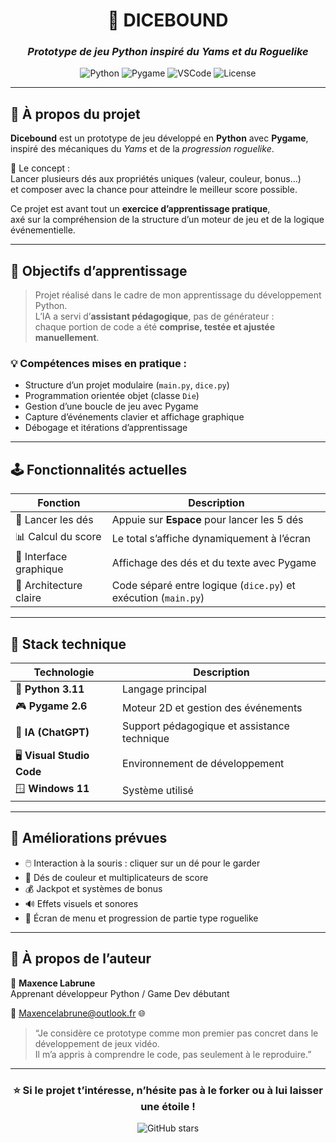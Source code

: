 <!-- ===================================================== -->
<!-- 🎲 DICEBOUND PROTOTYPE - README PRO ET VISUEL -->
<!-- ===================================================== -->

<div align="center">

# 🎲 DICEBOUND
### *Prototype de jeu Python inspiré du Yams et du Roguelike*

![Python](https://img.shields.io/badge/Python-3.11-blue?logo=python)
![Pygame](https://img.shields.io/badge/Pygame-2.6-green?logo=pygame)
![VSCode](https://img.shields.io/badge/Editor-VS%20Code-007ACC?logo=visualstudiocode)
![License](https://img.shields.io/badge/Status-Prototype-yellow)

---

</div>

## 🧩 À propos du projet

**Dicebound** est un prototype de jeu développé en **Python** avec **Pygame**,  
inspiré des mécaniques du *Yams* et de la *progression roguelike*.  

🎯 Le concept :  
Lancer plusieurs dés aux propriétés uniques (valeur, couleur, bonus…)  
et composer avec la chance pour atteindre le meilleur score possible.  

Ce projet est avant tout un **exercice d’apprentissage pratique**,  
axé sur la compréhension de la structure d’un moteur de jeu et de la logique événementielle.

---

## 🧠 Objectifs d’apprentissage

> Projet réalisé dans le cadre de mon apprentissage du développement Python.  
> L’IA a servi d’**assistant pédagogique**, pas de générateur :  
> chaque portion de code a été **comprise, testée et ajustée manuellement**.

### 💡 Compétences mises en pratique :
- Structure d’un projet modulaire (`main.py`, `dice.py`)  
- Programmation orientée objet (classe `Die`)  
- Gestion d’une boucle de jeu avec Pygame  
- Capture d’événements clavier et affichage graphique  
- Débogage et itérations d’apprentissage

---

## 🕹️ Fonctionnalités actuelles

| Fonction | Description |
|-----------|-------------|
| 🎲 Lancer les dés | Appuie sur **Espace** pour lancer les 5 dés |
| 📊 Calcul du score | Le total s’affiche dynamiquement à l’écran |
| 🧱 Interface graphique | Affichage des dés et du texte avec Pygame |
| 🧩 Architecture claire | Code séparé entre logique (`dice.py`) et exécution (`main.py`) |

---

## 🧰 Stack technique

| Technologie | Description |
|--------------|-------------|
| 🐍 **Python 3.11** | Langage principal |
| 🎮 **Pygame 2.6** | Moteur 2D et gestion des événements |
| 🧠 **IA (ChatGPT)** | Support pédagogique et assistance technique |
| 🖥️ **Visual Studio Code** | Environnement de développement |
| 🪟 **Windows 11** | Système utilisé |

---

## 🚀 Améliorations prévues

- 🖱️ Interaction à la souris : cliquer sur un dé pour le garder  
- 🎨 Dés de couleur et multiplicateurs de score  
- 💰 Jackpot et systèmes de bonus  
- 🔊 Effets visuels et sonores  
- 🏁 Écran de menu et progression de partie type roguelike  

---

## 💬 À propos de l’auteur

👤 **Maxence Labrune**  
Apprenant développeur Python / Game Dev débutant  

📧 Maxencelabrune@outlook.fr 
🌐 

> “Je considère ce prototype comme mon premier pas concret dans le développement de jeux vidéo.  
> Il m’a appris à comprendre le code, pas seulement à le reproduire.”

---

<div align="center">

### ⭐ Si le projet t’intéresse, n’hésite pas à le forker ou à lui laisser une étoile !

![GitHub stars](https://img.shields.io/github/stars/tonpseudo/Dicebound?style=social)

</div>
